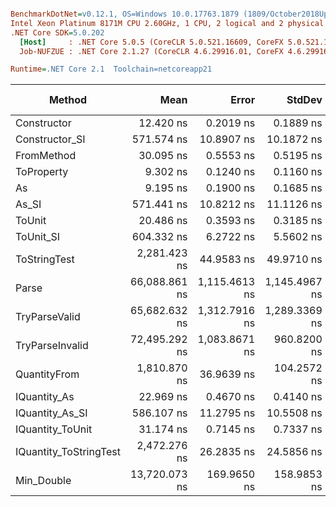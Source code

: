 ``` ini

BenchmarkDotNet=v0.12.1, OS=Windows 10.0.17763.1879 (1809/October2018Update/Redstone5)
Intel Xeon Platinum 8171M CPU 2.60GHz, 1 CPU, 2 logical and 2 physical cores
.NET Core SDK=5.0.202
  [Host]     : .NET Core 5.0.5 (CoreCLR 5.0.521.16609, CoreFX 5.0.521.16609), X64 RyuJIT
  Job-NUFZUE : .NET Core 2.1.27 (CoreCLR 4.6.29916.01, CoreFX 4.6.29916.03), X64 RyuJIT

Runtime=.NET Core 2.1  Toolchain=netcoreapp21  

```
|                 Method |          Mean |         Error |        StdDev |  Gen 0 |  Gen 1 | Gen 2 | Allocated |
|----------------------- |--------------:|--------------:|--------------:|-------:|-------:|------:|----------:|
|            Constructor |     12.420 ns |     0.2019 ns |     0.1889 ns |      - |      - |     - |         - |
|         Constructor_SI |    571.574 ns |    10.8907 ns |    10.1872 ns | 0.0286 |      - |     - |     192 B |
|             FromMethod |     30.095 ns |     0.5553 ns |     0.5195 ns |      - |      - |     - |         - |
|             ToProperty |      9.302 ns |     0.1240 ns |     0.1160 ns |      - |      - |     - |         - |
|                     As |      9.195 ns |     0.1900 ns |     0.1685 ns |      - |      - |     - |         - |
|                  As_SI |    571.441 ns |    10.8212 ns |    11.1126 ns | 0.0286 |      - |     - |     192 B |
|                 ToUnit |     20.486 ns |     0.3593 ns |     0.3185 ns |      - |      - |     - |         - |
|              ToUnit_SI |    604.332 ns |     6.2722 ns |     5.5602 ns | 0.0286 |      - |     - |     192 B |
|           ToStringTest |  2,281.423 ns |    44.9583 ns |    49.9710 ns | 0.1411 |      - |     - |     952 B |
|                  Parse | 66,088.861 ns | 1,115.4613 ns | 1,145.4967 ns | 6.8359 | 0.2441 |     - |   44816 B |
|          TryParseValid | 65,682.632 ns | 1,312.7916 ns | 1,289.3369 ns | 6.8359 | 0.2441 |     - |   44792 B |
|        TryParseInvalid | 72,495.292 ns | 1,083.8671 ns |   960.8200 ns | 6.7139 | 0.2441 |     - |   44392 B |
|           QuantityFrom |  1,810.870 ns |    36.9639 ns |   104.2572 ns |      - |      - |     - |      56 B |
|           IQuantity_As |     22.969 ns |     0.4670 ns |     0.4140 ns | 0.0038 |      - |     - |      24 B |
|        IQuantity_As_SI |    586.107 ns |    11.2795 ns |    10.5508 ns | 0.0286 |      - |     - |     192 B |
|       IQuantity_ToUnit |     31.174 ns |     0.7145 ns |     0.7337 ns | 0.0088 |      - |     - |      56 B |
| IQuantity_ToStringTest |  2,472.276 ns |    26.2835 ns |    24.5856 ns | 0.1411 |      - |     - |     952 B |
|             Min_Double | 13,720.073 ns |   169.9650 ns |   158.9853 ns |      - |      - |     - |         - |
